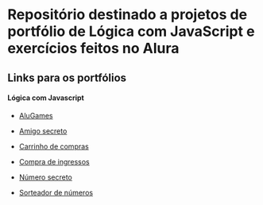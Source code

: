 # Repositório destinado a projetos de portfólio de Lógica com JavaScript e exercícios feitos no Alura #

## Links para os portfólios ##

#### Lógica com Javascript ####

* <a href="https://alugames-orcin.vercel.app/">AluGames</a>

* <a href="https://amigo-secreto-rosy-sigma.vercel.app/">Amigo secreto</a>

* <a href="https://carrinho-compras-nine-kappa.vercel.app/">Carrinho de compras</a>

* <a href="https://ingresso-wine.vercel.app/">Compra de ingressos</a>

* <a href="https://numero-secreto-ten-lac.vercel.app/">Número secreto</a>

* <a href="https://sorteador-numeros-ten-chi.vercel.app/">Sorteador de números</a>